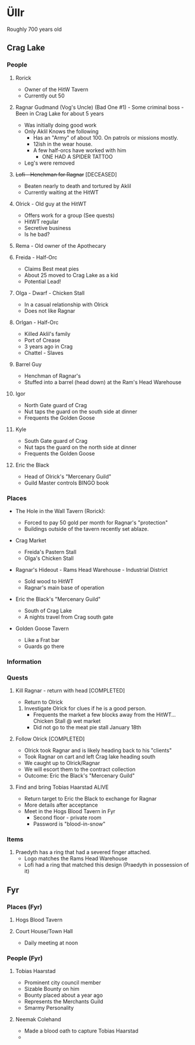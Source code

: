 # Üllr

Roughly 700 years old

## Crag Lake

### People

1) Rorick
   * Owner of the HitW Tavern
   * Currently out 50

2) Ragnar Gudmand (Vog's Uncle) (Bad One #1) - Some criminal boss - Been in Crag Lake for about 5 years
    * Was initially doing good work
    * Only Aklil Knows the following
      * Has an "Army" of about 100. On patrols or missions mostly.
      * 12ish in the wear house.
      * A few half-orcs have worked with him
        * ONE HAD A SPIDER TATTOO
    * Leg's were removed

3) ~~Lofi - Henchman for Ragnar~~ [DECEASED]
   * Beaten nearly to death and tortured by Aklil
   * Currently waiting at the HitWT

4) Olrick - Old guy at the HitWT
   * Offers work for a group (See quests)
   * HitWT regular
   * Secretive business
   * Is he bad?

5) Rema - Old owner of the Apothecary

6) Freida - Half-Orc
   * Claims Best meat pies
   * About 25 moved to Crag Lake as a kid
   * Potential Lead!
  
7) Olga - Dwarf - Chicken Stall
   * In a casual relationship with Olrick
   * Does not like Ragnar

8) Orlgan - Half-Orc
   * Killed Aklil's family
   * Port of Crease
   * 3 years ago in Crag
   * Chattel - Slaves

9) Barrel Guy
   * Henchman of Ragnar's
   * Stuffed into a barrel (head down) at the Ram's Head Warehouse
  
10) Igor
    * North Gate guard of Crag
    * Nut taps the guard on the south side at dinner
    * Frequents the Golden Goose

11) Kyle
    * South Gate guard of Crag
    * Nut taps the guard on the north side at dinner
    * Frequents the Golden Goose

12) Eric the Black
    * Head of Olrick's "Mercenary Guild"
    * Guild Master controls BINGO book

### Places

* The Hole in the Wall Tavern (Rorick):
  * Forced to pay 50 gold per month for Ragnar's "protection"
  * Buildings outside of the tavern recently set ablaze.

* Crag Market
  * Freida's Pastern Stall
  * Olga's Chicken Stall

* Ragnar's Hideout - Rams Head Warehouse - Industrial District
  * Sold wood to HitWT
  * Ragnar's main base of operation

* Eric the Black's "Mercenary Guild"
  * South of Crag Lake
  * A nights travel from Crag south gate

* Golden Goose Tavern
  * Like a Frat bar
  * Guards go there

### Information

### Quests

1) Kill Ragnar - return with head [COMPLETED]
   * Return to Olrick
    1) Investigate Olrick for clues if he is a good person.
       * Frequents the market a few blocks away from the HitWT... Chicken Stall @ wet market
       * Did not go to the meat pie stall January 18th

2) Follow Olrick [COMPLETED]
   * Olrick took Ragnar and is likely heading back to his "clients"
   * Took Ragnar on cart and left Crag lake heading south
   * We caught up to Olrick/Ragnar
   * We will escort them to the contract collection
   * Outcome: Eric the Black's "Mercenary Guild"

3) Find and bring Tobias Haarstad ALIVE
   * Return target to Eric the Black to exchange for Ragnar
   * More details after acceptance
   * Meet in the Hogs Blood Tavern in Fyr
     * Second floor - private room
     * Password is "blood-in-snow"

### Items

1) Praedyth has a ring that had a severed finger attached.
    * Logo matches the Rams Head Warehouse
    * Lofi had a ring that matched this design (Praedyth in possession of it)

## Fyr

### Places (Fyr)

1) Hogs Blood Tavern

2) Court House/Town Hall
   * Daily meeting at noon
### People (Fyr)

1) Tobias Haarstad
   * Prominent city council member
   * Sizable Bounty on him
   * Bounty placed about a year ago
   * Represents the Merchants Guild
   * Smarmy Personality

2) Neemak Colehand
   * Made a blood oath to capture Tobias Haarstad
   * 

